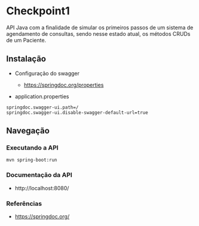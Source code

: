 # Checkpoint1
API Java com a finalidade de simular os primeiros passos de um sistema de agendamento de consultas, sendo nesse estado atual, os métodos CRUDs de um Paciente.

## Instalação

- Configuração do swagger
    - https://springdoc.org/properties

-	application.properties
```
springdoc.swagger-ui.path=/  
springdoc.swagger-ui.disable-swagger-default-url=true
```

## Navegação
###	Executando a API

```
mvn spring-boot:run
```
### Documentação da API
- http://localhost:8080/


### Referências
- https://springdoc.org/
